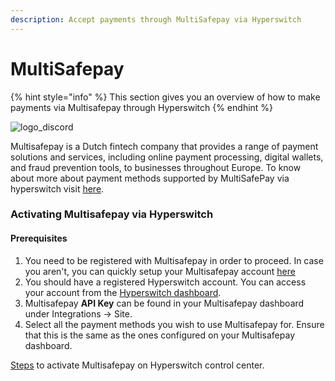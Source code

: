 ```yaml
---
description: Accept payments through MultiSafepay via Hyperswitch
---
```


# MultiSafepay

{% hint style="info" %}
This section gives you an overview of how to make payments via Multisafepay through Hyperswitch
{% endhint %}

![logo\_discord](https://hyperswitch.io/icons/homePageIcons/logos/multisafepayLogo.svg)

Multisafepay is a Dutch fintech company that provides a range of payment solutions and services, including online payment processing, digital wallets, and fraud prevention tools, to businesses throughout Europe. To know about more about payment methods supported by MultiSafePay via hyperswitch visit [here](https://hyperswitch.io/pm-list).

### Activating Multisafepay via Hyperswitch

#### Prerequisites

1. You need to be registered with Multisafepay in order to proceed. In case you aren't, you can quickly setup your Multisafepay account [here](https://www.multisafepay.com/)
2. You should have a registered Hyperswitch account. You can access your account from the [Hyperswitch dashboard](https://app.hyperswitch.io/register).
3. Multisafepay **API Key** can be found in your Multisafepay dashboard under Integrations -> Site.
4. Select all the payment methods you wish to use Multisafepay for. Ensure that this is the same as the ones configured on your Multisafepay dashboard.

[Steps](https://docs.hyperswitch.io/hyperswitch-cloud/connectors/activate-connector-on-hyperswitch) to activate Multisafepay on Hyperswitch control center.
